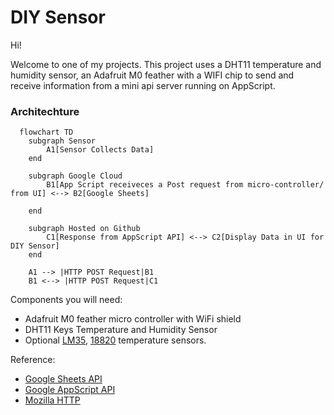 
# DIY Sensor 

Hi! 

Welcome to one of my projects. This project uses a DHT11 temperature and humidity sensor, an Adafruit M0 feather with a WIFI chip to send and receive information from a mini api server running on AppScript. 


### Architechture

```mermaid
  flowchart TD
    subgraph Sensor
        A1[Sensor Collects Data]
    end

    subgraph Google Cloud
        B1[App Script receiveces a Post request from micro-controller/  from UI] <--> B2[Google Sheets]
       
    end

    subgraph Hosted on Github
        C1[Response from AppScript API] <--> C2[Display Data in UI for DIY Sensor]
    end

    A1 --> |HTTP POST Request|B1
    B1 <--> |HTTP POST Request|C1

```

Components you will need:
 - Adafruit M0 feather micro controller with WiFi shield 
 - DHT11 Keys Temperature and Humidity Sensor
 - Optional [LM35](https://www.keyestudio.com/products/free-shippingkeyestudio-lm35-linear-temperature-sensor-module-for-arduino), [18820](https://wiki.keyestudio.com/Ks0023_keyestudio_18B20_Temperature_Sensor) temperature sensors.


Reference: 
 - [Google Sheets API](https://developers.google.com/workspace/sheets/api/guides/concepts)
 - [Google AppScript API](https://developers.google.com/apps-script/api/reference/rest)
 - [Mozilla HTTP](https://developer.mozilla.org/en-US/docs/Web/HTTP)
